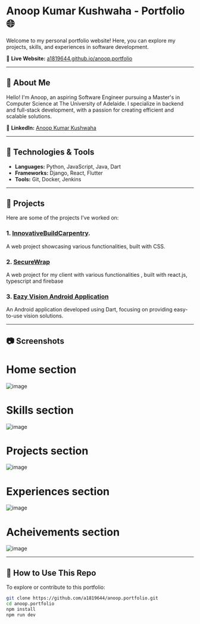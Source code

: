 # Anoop Kumar Kushwaha - Portfolio 🌐

Welcome to my personal portfolio website! Here, you can explore my projects, skills, and experiences in software development.

🔗 **Live Website:** [a1819644.github.io/anoop.portfolio](https://a1819644.github.io/anoop.portfolio/)

---

## 📌 About Me

Hello! I'm Anoop, an aspiring Software Engineer pursuing a Master's in Computer Science at The University of Adelaide. I specialize in backend and full-stack development, with a passion for creating efficient and scalable solutions.

🔗 **LinkedIn:** [Anoop Kumar Kushwaha](https://www.linkedin.com/in/anoop-kumar-khushwaha-b16b64218)

---

## 🚀 Technologies & Tools

- **Languages:** Python, JavaScript, Java, Dart
- **Frameworks:** Django, React, Flutter
- **Tools:** Git, Docker, Jenkins

---

## 📂 Projects

Here are some of the projects I've worked on:

### 1. [InnovativeBuildCarpentry](https://github.com/a1819644/InnovativeBuild-Carpentry).

A web project showcasing various functionalities, built with CSS.

### 2. [SecureWrap](https://github.com/a1819644/securewrap)
A web project for my client with various functionalities , built with react.js, typescript and firebase  

### 3. [Eazy Vision Android Application](https://github.com/a1819644/Eazy_vision-android-application-project)

An Android application developed using Dart, focusing on providing easy-to-use vision solutions.


---

## 📷 Screenshots

# Home section
![image](https://github.com/user-attachments/assets/451835e7-7685-4b05-bd4f-764eb56ca75d)

# Skills section 
![image](https://github.com/user-attachments/assets/a780ba16-0dba-4f03-8ff2-a84c16cb3bbe)

# Projects section 
![image](https://github.com/user-attachments/assets/98a291fd-86c5-4acd-80d9-41b0bb90e370)

# Experiences section 
![image](https://github.com/user-attachments/assets/7ecf4378-1a23-4ef2-afc3-642b6f190b3a)

# Acheivements section 
![image](https://github.com/user-attachments/assets/2ea2496d-a29f-47a5-9d7e-ea770cee7cec)


---

## 📂 How to Use This Repo

To explore or contribute to this portfolio:

   ```sh
   git clone https://github.com/a1819644/anoop.portfolio.git
   cd anoop.portfolio
   npm install
   npm run dev
